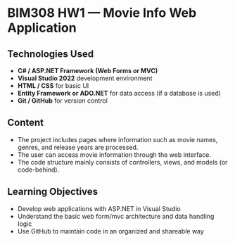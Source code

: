 # BIM308 HW1 — Movie Info Web Application

## Technologies Used
- **C# / ASP.NET Framework (Web Forms or MVC)**
- **Visual Studio 2022** development environment
- **HTML / CSS** for basic UI
- **Entity Framework or ADO.NET** for data access (if a database is used)
- **Git / GitHub** for version control

## Content
- The project includes pages where information such as movie names, genres, and release years are processed.
- The user can access movie information through the web interface.
- The code structure mainly consists of controllers, views, and models (or code-behind).

## Learning Objectives
- Develop web applications with ASP.NET in Visual Studio
- Understand the basic web form/mvc architecture and data handling logic
- Use GitHub to maintain code in an organized and shareable way
